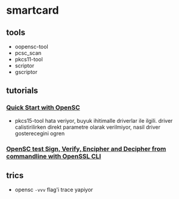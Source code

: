 # smartcard

## tools

- oopensc-tool
- pcsc_scan
- pkcs11-tool 
- scriptor
- gscriptor

## tutorials

### [Quick Start with OpenSC](https://github-wiki-see.page/m/OpenSC/OpenSC/wiki/Quick-Start-with-OpenSC)
- pkcs15-tool hata veriyor, buyuk ihitimalle driverlar ile ilgili. driver calistirilirken direkt parametre olarak verilmiyor, nasil driver gosterecegini ogren

### [OpenSC test Sign, Verify, Encipher and Decipher from commandline with OpenSSL CLI](https://gist.github.com/Jakuje/5a993d2b2d8a9cac35203599e49e6831)

## trics

- opensc `-vvv` flag'i trace yapiyor
